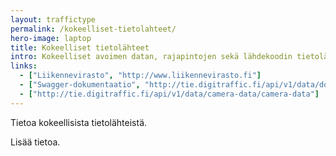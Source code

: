 ```yaml
---
layout: traffictype
permalink: /kokeelliset-tietolahteet/
hero-image: laptop
title: Kokeelliset tietolähteet
intro: Kokeelliset avoimen datan, rajapintojen sekä lähdekoodin tietolähteet.
links:
  - ["Liikennevirasto", "http://www.liikennevirasto.fi"]
  - ["Swagger-dokumentaatio", "http://tie.digitraffic.fi/api/v1/data/documentation/swagger-ui.html#/data"]
  - ["http://tie.digitraffic.fi/api/v1/data/camera-data/camera-data"]
---
```


Tietoa kokeellisista tietolähteistä.

Lisää tietoa.